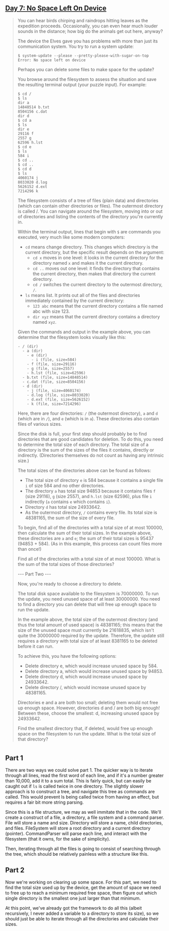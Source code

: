 ## [Day 7: No Space Left On Device](https://adventofcode.com/2022/day/7) ##

> You can hear birds chirping and raindrops hitting leaves as the expedition proceeds. Occasionally, you can even hear much louder sounds in the distance; how big do the animals get out here, anyway?
> 
> The device the Elves gave you has problems with more than just its communication system. You try to run a system update:
> ```
> $ system-update --please --pretty-please-with-sugar-on-top
> Error: No space left on device
> ```
> Perhaps you can delete some files to make space for the update?
> 
> You browse around the filesystem to assess the situation and save the resulting terminal output (your puzzle input). For example:
> ```
> $ cd /
> $ ls
> dir a
> 14848514 b.txt
> 8504156 c.dat
> dir d
> $ cd a
> $ ls
> dir e
> 29116 f
> 2557 g
> 62596 h.lst
> $ cd e
> $ ls
> 584 i
> $ cd ..
> $ cd ..
> $ cd d
> $ ls
> 4060174 j
> 8033020 d.log
> 5626152 d.ext
> 7214296 k
> ```
> The filesystem consists of a tree of files (plain data) and directories (which can contain other directories or files). The outermost directory is called /. You can navigate around the filesystem, moving into or out of directories and listing the contents of the directory you're currently in.
> 
> Within the terminal output, lines that begin with `$` are commands you executed, very much like some modern computers:
> 
> * `cd` means change directory. This changes which directory is the current directory, but the specific result depends on the argument:
>   * `cd x` moves in one level: it looks in the current directory for the directory named `x` and makes it the current directory.
>   * `cd ..` moves out one level: it finds the directory that contains the current directory, then makes that directory the current directory.
>   * `cd /` switches the current directory to the outermost directory, `/`.
> * `ls` means list. It prints out all of the files and directories immediately contained by the current directory:
>   * `123 abc` means that the current directory contains a file named abc with size 123.
>   * `dir xyz` means that the current directory contains a directory named `xyz`.
> 
> Given the commands and output in the example above, you can determine that the filesystem looks visually like this:
> ```
> - / (dir)
>   - a (dir)
>     - e (dir)
>       - i (file, size=584)
>     - f (file, size=29116)
>     - g (file, size=2557)
>     - h.lst (file, size=62596)
>   - b.txt (file, size=14848514)
>   - c.dat (file, size=8504156)
>   - d (dir)
>     - j (file, size=4060174)
>     - d.log (file, size=8033020)
>     - d.ext (file, size=5626152)
>     - k (file, size=7214296)
> ```
> Here, there are four directories: `/` (the outermost directory), `a` and `d` (which are in `/`), and `e` (which is in `a`). These directories also contain files of various sizes.
> 
> Since the disk is full, your first step should probably be to find directories that are good candidates for deletion. To do this, you need to determine the total size of each directory. The total size of a directory is the sum of the sizes of the files it contains, directly or indirectly. (Directories themselves do not count as having any intrinsic size.)
> 
> The total sizes of the directories above can be found as follows:
> 
> * The total size of directory `e` is 584 because it contains a single file `i` of size 584 and no other directories.
> * The directory `a` has total size 94853 because it contains files `f` (size 29116), `g` (size 2557), and `h.lst` (size 62596), plus file `i` indirectly (`a` contains `e` which contains `i`).
> * Directory `d` has total size 24933642.
> * As the outermost directory, `/` contains every file. Its total size is 48381165, the sum of the size of every file.
> 
> To begin, find all of the directories with a total size of at most 100000, then calculate the sum of their total sizes. In the example above, these directories are `a` and `e`; the sum of their total sizes is 95437 (94853 + 584). (As in this example, this process can count files more than once!)
> 
> Find all of the directories with a total size of at most 100000. What is the sum of the total sizes of those directories?
>
> --- Part Two ---
> 
> Now, you're ready to choose a directory to delete.
> 
> The total disk space available to the filesystem is 70000000. To run the update, you need unused space of at least 30000000. You need to find a directory you can delete that will free up enough space to run the update.
> 
> In the example above, the total size of the outermost directory (and thus the total amount of used space) is 48381165; this means that the size of the unused space must currently be 21618835, which isn't quite the 30000000 required by the update. Therefore, the update still requires a directory with total size of at least 8381165 to be deleted before it can run.
> 
> To achieve this, you have the following options:
> 
> * Delete directory e, which would increase unused space by 584.
> * Delete directory a, which would increase unused space by 94853.
> * Delete directory d, which would increase unused space by 24933642.
> * Delete directory /, which would increase unused space by 48381165.
> 
> Directories e and a are both too small; deleting them would not free up enough space. However, directories d and / are both big enough! Between these, choose the smallest: d, increasing unused space by 24933642.
> 
> Find the smallest directory that, if deleted, would free up enough space on the filesystem to run the update. What is the total size of that directory?


#

## Part 1 ##

There are two ways we could solve part 1. The quicker way is to iterate through all lines, read the first word of each line, and if it's a number greater than 10,000, add it to a sum total. This is fairly quick, but can easily be caught out if `ls` is called twice in one directory. The slightly slower approach is to construct a tree, and navigate this tree as commands are called. This would prevent ls being called twice from having an effect, but requires a fair bit more string parsing.

Since this is a file structure, we may as well immitate that in the code. We'll create a construct of a file, a directory, a file system and a command parser. File will store a name and size. Directory will store a name, child directories, and files. FileSystem will store a root directory and a current directory (pointer). CommandParser will parse each line, and interact with the filesystem (that it owns, for the sake of simplicity).

Then, iterating through all the files is going to consist of searching through the tree, which should be relatively painless with a structure like this.

## Part 2 ##

Now we're working on clearing up some space. For this part, we need to find the total size used up by the device, get the amount of space we need to free up to reach a minimum required free space, then figure out which single directory is the smallest one just larger than that minimum.

At this point, we've already got the framework to do all this (albeit recursively, I never added a variable to a directory to store its size), so we should just be able to iterate through all the directories and calculate their sizes.